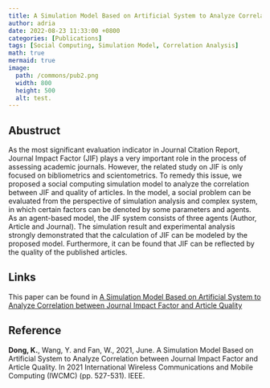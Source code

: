 ```yaml
---
title: A Simulation Model Based on Artificial System to Analyze Correlation between Journal Impact Factor and Article Quality
author: adria
date: 2022-08-23 11:33:00 +0800
categories: [Publications]
tags: [Social Computing, Simulation Model, Correlation Analysis]
math: true
mermaid: true
image:
  path: /commons/pub2.png
  width: 800
  height: 500
  alt: test.
---
```


## Abustruct

As the most significant evaluation indicator in Journal Citation Report, Journal Impact Factor (JIF) plays a very important role in the process of assessing academic journals. However, the related study on JIF is only focused on bibliometrics and scientometrics. To remedy this issue, we proposed a social computing simulation model to analyze the correlation between JIF and quality of articles. In the model, a social problem can be evaluated from the perspective of simulation analysis and complex system, in which certain factors can be denoted by some parameters and agents. As an agent-based model, the JIF system consists of three agents (Author, Article and Journal). The simulation result and experimental analysis strongly demonstrated that the calculation of JIF can be modeled by the proposed model. Furthermore, it can be found that JIF can be reflected by the quality of the published articles.


## Links
This paper can be found in [A Simulation Model Based on Artificial System to Analyze Correlation between Journal Impact Factor and Article Quality](https://ieeexplore.ieee.org/abstract/document/9498612)

## Reference
**Dong, K.**, Wang, Y. and Fan, W., 2021, June. A Simulation Model Based on Artificial System to Analyze Correlation between Journal Impact Factor and Article Quality. In 2021 International Wireless Communications and Mobile Computing (IWCMC) (pp. 527-531). IEEE.
